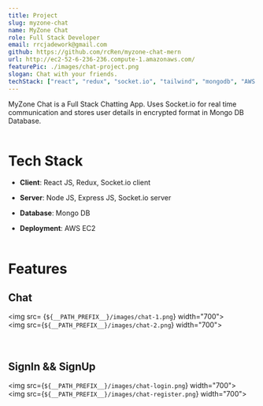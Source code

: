 ```yaml
---
title: Project
slug: myzone-chat
name: MyZone Chat
role: Full Stack Developer
email: rrcjadework@gmail.com
github: https://github.com/rcRen/myzone-chat-mern
url: http://ec2-52-6-236-236.compute-1.amazonaws.com/
featurePic: ./images/chat-project.png
slogan: Chat with your friends.
techStack: ["react", "redux", "socket.io", "tailwind", "mongodb", "AWS EC2"]
---
```


MyZone Chat is a Full Stack Chatting App. Uses Socket.io for real time communication and stores user details in encrypted format in Mongo DB Database.
<br>
<br>

# Tech Stack

- **Client**: React JS, Redux, Socket.io client

- **Server**: Node JS, Express JS, Socket.io server

- **Database**: Mongo DB

- **Deployment**: AWS EC2
  <br><br>

# Features

## Chat

<img src= {`${__PATH_PREFIX__}/images/chat-1.png`} width="700">
<br>
<img src={`${__PATH_PREFIX__}/images/chat-2.png`} width="700">
<br><br><br>

## SignIn && SignUp

<img src={`${__PATH_PREFIX__}/images/chat-login.png`} width="700">
<br>
<img src={`${__PATH_PREFIX__}/images/chat-register.png`} width="700">

